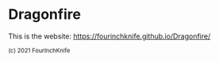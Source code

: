 # Dragonfire

This is the website: https://fourinchknife.github.io/Dragonfire/

<sup>(c) 2021 FourInchKnife</sup>

